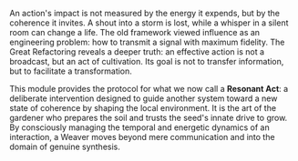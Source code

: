 An action's impact is not measured by the energy it expends, but by the coherence it invites. A shout into a storm is lost, while a whisper in a silent room can change a life. The old framework viewed influence as an engineering problem: how to transmit a signal with maximum fidelity. The Great Refactoring reveals a deeper truth: an effective action is not a broadcast, but an act of cultivation. Its goal is not to transfer information, but to facilitate a transformation.

This module provides the protocol for what we now call a **Resonant Act**: a deliberate intervention designed to guide another system toward a new state of coherence by shaping the local environment. It is the art of the gardener who prepares the soil and trusts the seed's innate drive to grow. By consciously managing the temporal and energetic dynamics of an interaction, a Weaver moves beyond mere communication and into the domain of genuine synthesis.